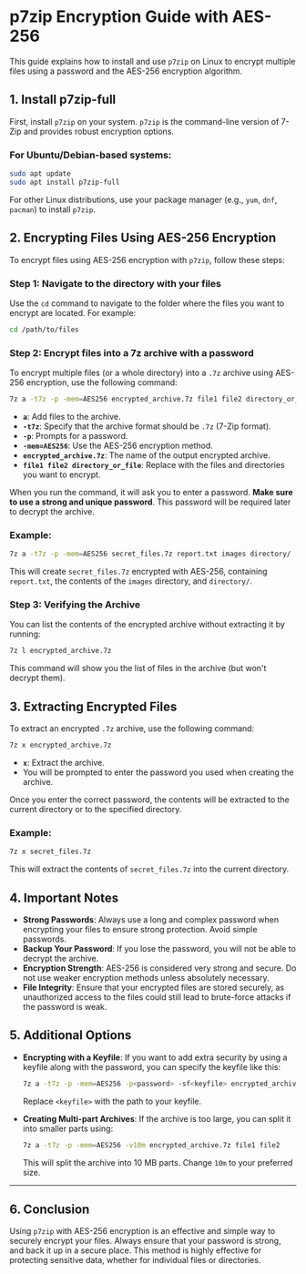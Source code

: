 # **p7zip Encryption Guide with AES-256**

This guide explains how to install and use `p7zip` on Linux to encrypt multiple files using a password and the AES-256 encryption algorithm.

## **1. Install p7zip-full**

First, install `p7zip` on your system. `p7zip` is the command-line version of 7-Zip and provides robust encryption options.

### For Ubuntu/Debian-based systems:

```bash
sudo apt update
sudo apt install p7zip-full
```

For other Linux distributions, use your package manager (e.g., `yum`, `dnf`, `pacman`) to install `p7zip`.

## **2. Encrypting Files Using AES-256 Encryption**

To encrypt files using AES-256 encryption with `p7zip`, follow these steps:

### Step 1: Navigate to the directory with your files

Use the `cd` command to navigate to the folder where the files you want to encrypt are located. For example:

```bash
cd /path/to/files
```

### Step 2: Encrypt files into a 7z archive with a password

To encrypt multiple files (or a whole directory) into a `.7z` archive using AES-256 encryption, use the following command:

```bash
7z a -t7z -p -mem=AES256 encrypted_archive.7z file1 file2 directory_or_file
```

- **`a`**: Add files to the archive.
- **`-t7z`**: Specify that the archive format should be `.7z` (7-Zip format).
- **`-p`**: Prompts for a password.
- **`-mem=AES256`**: Use the AES-256 encryption method.
- **`encrypted_archive.7z`**: The name of the output encrypted archive.
- **`file1 file2 directory_or_file`**: Replace with the files and directories you want to encrypt.

When you run the command, it will ask you to enter a password. **Make sure to use a strong and unique password**. This password will be required later to decrypt the archive.

### Example:

```bash
7z a -t7z -p -mem=AES256 secret_files.7z report.txt images directory/
```

This will create `secret_files.7z` encrypted with AES-256, containing `report.txt`, the contents of the `images` directory, and `directory/`.

### Step 3: Verifying the Archive

You can list the contents of the encrypted archive without extracting it by running:

```bash
7z l encrypted_archive.7z
```

This command will show you the list of files in the archive (but won't decrypt them).

## **3. Extracting Encrypted Files**

To extract an encrypted `.7z` archive, use the following command:

```bash
7z x encrypted_archive.7z
```

- **`x`**: Extract the archive.
- You will be prompted to enter the password you used when creating the archive.

Once you enter the correct password, the contents will be extracted to the current directory or to the specified directory.

### Example:

```bash
7z x secret_files.7z
```

This will extract the contents of `secret_files.7z` into the current directory.

## **4. Important Notes**

- **Strong Passwords**: Always use a long and complex password when encrypting your files to ensure strong protection. Avoid simple passwords.
- **Backup Your Password**: If you lose the password, you will not be able to decrypt the archive.
- **Encryption Strength**: AES-256 is considered very strong and secure. Do not use weaker encryption methods unless absolutely necessary.
- **File Integrity**: Ensure that your encrypted files are stored securely, as unauthorized access to the files could still lead to brute-force attacks if the password is weak.

## **5. Additional Options**

- **Encrypting with a Keyfile**:
  If you want to add extra security by using a keyfile along with the password, you can specify the keyfile like this:

  ```bash
  7z a -t7z -p -mem=AES256 -p<password> -sf<keyfile> encrypted_archive.7z file1 file2
  ```

  Replace `<keyfile>` with the path to your keyfile.

- **Creating Multi-part Archives**:
  If the archive is too large, you can split it into smaller parts using:
  ```bash
  7z a -t7z -p -mem=AES256 -v10m encrypted_archive.7z file1 file2
  ```
  This will split the archive into 10 MB parts. Change `10m` to your preferred size.

---

## **6. Conclusion**

Using `p7zip` with AES-256 encryption is an effective and simple way to securely encrypt your files. Always ensure that your password is strong, and back it up in a secure place. This method is highly effective for protecting sensitive data, whether for individual files or directories.
